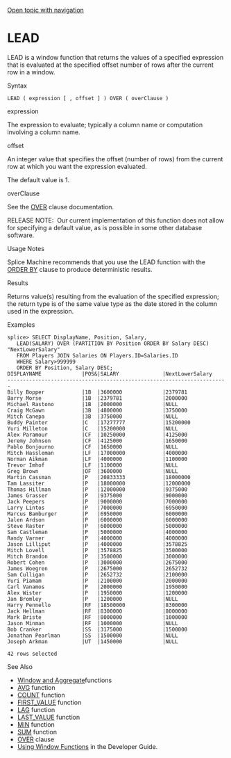 [Open topic with navigation](../../../index.html#Shared/SQLReference/BuiltInFcns/Lead.html)

[]()LEAD
========

<span class="CodeFont">LEAD</span> is a window function that returns the values of a specified expression that is evaluated at the specified offset number of rows after the current row in a window.

Syntax

``` FcnSyntax
LEAD ( expression [ , offset ] ) OVER ( overClause )
```

expression

The expression to evaluate; typically a column name or computation involving a column name.

offset

An integer value that specifies the offset (number of rows) from the current row at which you want the expression evaluated.

The default value is 1.

overClause

See the <span class="CodeFont">[OVER](../Clauses/Over.html)</span> clause documentation.

<span class="autonumber"><span class="noteAutoNum">RELEASE NOTE:  </span></span>Our current implementation of this function does not allow for specifying a default value, as is possible in some other database software.

Usage Notes

Splice Machine recommends that you use the <span class="CodeFont">LEAD</span> function with the <span class="CodeFont">[ORDER BY](../Clauses/OrderBy.html)</span> clause to produce deterministic results.

Results

Returns value(s) resulting from the evaluation of the specified expression; the return type is of the same value type as the date stored in the column used in the expression.

Examples

``` Example
splice> SELECT DisplayName, Position, Salary, 
   LEAD(SALARY) OVER (PARTITION BY Position ORDER BY Salary DESC) "NextLowerSalary"
   FROM Players JOIN Salaries ON Players.ID=Salaries.ID
   WHERE Salary>999999
   ORDER BY Position, Salary DESC;
DISPLAYNAME             |POS&|SALARY              |NextLowerSalary     
-----------------------------------------------------------------------
Billy Bopper            |1B  |3600000             |2379781             
Barry Morse             |1B  |2379781             |2000000             
Michael Rastono         |1B  |2000000             |NULL            
Craig McGawn            |3B  |4800000             |3750000             
Mitch Canepa            |3B  |3750000             |NULL                
Buddy Painter           |C   |17277777            |15200000            
Yuri Milleton           |C   |15200000            |NULL                
Alex Paramour           |CF  |10250000            |4125000             
Jeremy Johnson          |CF  |4125000             |1650000             
Pablo Bonjourno         |CF  |1650000             |NULL                
Mitch Hassleman         |LF  |17000000            |4000000             
Norman Aikman           |LF  |4000000             |1100000             
Trevor Imhof            |LF  |1100000             |NULL                
Greg Brown              |OF  |3600000             |NULL                
Martin Cassman          |P   |20833333            |18000000            
Tam Lassiter            |P   |18000000            |12000000            
Thomas Hillman          |P   |12000000            |9375000             
James Grasser           |P   |9375000             |9000000             
Jack Peepers            |P   |9000000             |7000000             
Larry Lintos            |P   |7000000             |6950000             
Marcus Bamburger        |P   |6950000             |6000000             
Jalen Ardson            |P   |6000000             |6000000             
Steve Raster            |P   |6000000             |5000000             
Sam Castleman           |P   |5000000             |4000000             
Randy Varner            |P   |4000000             |4000000             
Jason Lilliput          |P   |4000000             |3578825             
Mitch Lovell            |P   |3578825             |3500000             
Mitch Brandon           |P   |3500000             |3000000             
Robert Cohen            |P   |3000000             |2675000             
James Woegren           |P   |2675000             |2652732             
Sam Culligan            |P   |2652732             |2100000             
Yuri Piamam             |P   |2100000             |2000000             
Carl Vanamos            |P   |2000000             |1950000             
Alex Wister             |P   |1950000             |1200000             
Jan Bromley             |P   |1200000             |NULL                
Harry Pennello          |RF  |18500000            |8300000             
Jack Hellman            |RF  |8300000             |8000000             
Mark Briste             |RF  |8000000             |1000000             
Jason Minman            |RF  |1000000             |NULL                
Bob Cranker             |SS  |3175000             |1500000             
Jonathan Pearlman       |SS  |1500000             |NULL                
Joseph Arkman           |UT  |1450000             |NULL                

42 rows selected
```

See Also

-   [Window and Aggregate](Intro.WindowAggregrateFcns.html)functions
-   [<span class="CodeFont">AVG</span>](Avg.html) function
-   [<span class="CodeFont">COUNT</span>](Count.html) function
-   <span class="CodeFont">[FIRST\_VALUE](FirstValue.html)</span> function
-   <span class="CodeFont">[LAG](Lag.html)</span> function
-   <span class="CodeFont">[LAST\_VALUE](LastValue.html)</span> function
-   [<span class="CodeFont">MIN</span>](Min.html) function
-   [<span class="CodeFont">SUM</span>](Sum.html) function
-   [<span class="CodeFont">OVER</span>](../Clauses/Over.html) clause
-   <span class="ItalicFont">[Using Window Functions](../../Developers/Fundamentals/UsingWindowFunctions.html)</span> in the <span class="ItalicFont">Developer Guide</span>.

 


